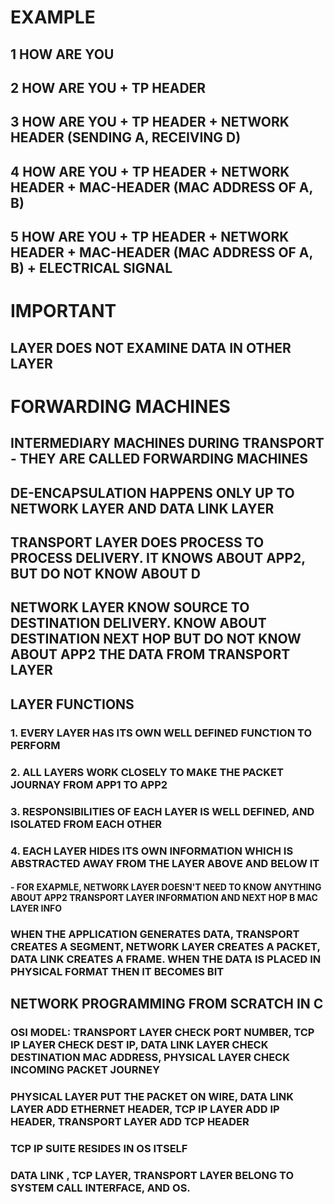 # EXAMPLE

## 1 HOW ARE YOU 
## 2 HOW ARE YOU + TP HEADER
## 3 HOW ARE YOU + TP HEADER + NETWORK HEADER (SENDING A, RECEIVING D)
## 4 HOW ARE YOU + TP HEADER + NETWORK HEADER + MAC-HEADER (MAC ADDRESS OF A, B)
## 5 HOW ARE YOU + TP HEADER + NETWORK HEADER + MAC-HEADER (MAC ADDRESS OF A, B) + ELECTRICAL SIGNAL

# IMPORTANT

## LAYER DOES NOT EXAMINE DATA IN OTHER LAYER

# FORWARDING MACHINES

## INTERMEDIARY MACHINES DURING TRANSPORT - THEY ARE CALLED FORWARDING MACHINES

## DE-ENCAPSULATION HAPPENS ONLY UP TO NETWORK LAYER AND DATA LINK LAYER

## TRANSPORT LAYER DOES PROCESS TO PROCESS DELIVERY. IT KNOWS ABOUT APP2, BUT DO NOT KNOW ABOUT D

## NETWORK LAYER KNOW SOURCE TO DESTINATION DELIVERY. KNOW ABOUT DESTINATION NEXT HOP BUT DO NOT KNOW ABOUT APP2 THE DATA FROM TRANSPORT LAYER

## LAYER FUNCTIONS

### 1. EVERY LAYER HAS ITS OWN WELL DEFINED FUNCTION TO PERFORM
### 2. ALL LAYERS WORK CLOSELY TO MAKE THE PACKET JOURNAY FROM APP1 TO APP2
### 3. RESPONSIBILITIES OF EACH LAYER IS WELL DEFINED, AND ISOLATED FROM EACH OTHER
### 4. EACH LAYER HIDES ITS OWN INFORMATION WHICH IS ABSTRACTED AWAY FROM THE LAYER ABOVE AND BELOW IT
#### - FOR EXAPMLE, NETWORK LAYER DOESN'T NEED TO KNOW ANYTHING ABOUT APP2 TRANSPORT LAYER INFORMATION AND NEXT HOP B MAC LAYER INFO

### WHEN THE APPLICATION GENERATES DATA, TRANSPORT CREATES A SEGMENT, NETWORK LAYER CREATES A PACKET, DATA LINK CREATES A FRAME. WHEN THE DATA IS PLACED IN PHYSICAL FORMAT THEN IT BECOMES BIT

## NETWORK PROGRAMMING FROM SCRATCH IN C
### OSI MODEL: TRANSPORT LAYER CHECK PORT NUMBER, TCP IP LAYER CHECK DEST IP, DATA LINK LAYER CHECK DESTINATION MAC ADDRESS, PHYSICAL LAYER CHECK INCOMING PACKET JOURNEY

### PHYSICAL LAYER PUT THE PACKET ON WIRE, DATA LINK LAYER ADD ETHERNET HEADER, TCP IP LAYER ADD IP HEADER, TRANSPORT LAYER ADD TCP HEADER

### TCP IP SUITE RESIDES IN OS ITSELF

### DATA LINK , TCP LAYER, TRANSPORT LAYER BELONG TO SYSTEM CALL INTERFACE, AND OS.

